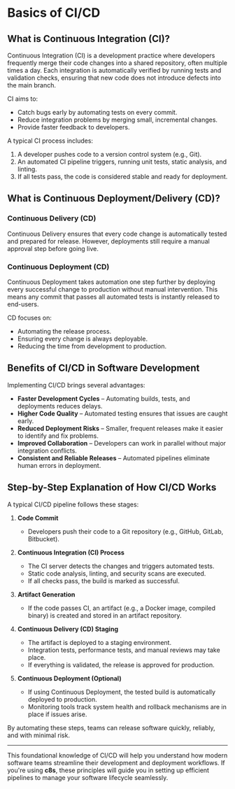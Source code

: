 # Basics of CI/CD

## What is Continuous Integration (CI)?

Continuous Integration (CI) is a development practice where developers frequently merge their code changes into a shared repository, often multiple times a day. Each integration is automatically verified by running tests and validation checks, ensuring that new code does not introduce defects into the main branch.

CI aims to:
- Catch bugs early by automating tests on every commit.
- Reduce integration problems by merging small, incremental changes.
- Provide faster feedback to developers.

A typical CI process includes:
1. A developer pushes code to a version control system (e.g., Git).
2. An automated CI pipeline triggers, running unit tests, static analysis, and linting.
3. If all tests pass, the code is considered stable and ready for deployment.

## What is Continuous Deployment/Delivery (CD)?

### Continuous Delivery (CD)
Continuous Delivery ensures that every code change is automatically tested and prepared for release. However, deployments still require a manual approval step before going live.

### Continuous Deployment (CD)
Continuous Deployment takes automation one step further by deploying every successful change to production without manual intervention. This means any commit that passes all automated tests is instantly released to end-users.

CD focuses on:
- Automating the release process.
- Ensuring every change is always deployable.
- Reducing the time from development to production.

## Benefits of CI/CD in Software Development

Implementing CI/CD brings several advantages:

- **Faster Development Cycles** – Automating builds, tests, and deployments reduces delays.
- **Higher Code Quality** – Automated testing ensures that issues are caught early.
- **Reduced Deployment Risks** – Smaller, frequent releases make it easier to identify and fix problems.
- **Improved Collaboration** – Developers can work in parallel without major integration conflicts.
- **Consistent and Reliable Releases** – Automated pipelines eliminate human errors in deployment.

## Step-by-Step Explanation of How CI/CD Works

A typical CI/CD pipeline follows these stages:

1. **Code Commit**
    - Developers push their code to a Git repository (e.g., GitHub, GitLab, Bitbucket).

2. **Continuous Integration (CI) Process**
    - The CI server detects the changes and triggers automated tests.
    - Static code analysis, linting, and security scans are executed.
    - If all checks pass, the build is marked as successful.

3. **Artifact Generation**
    - If the code passes CI, an artifact (e.g., a Docker image, compiled binary) is created and stored in an artifact repository.

4. **Continuous Delivery (CD) Staging**
    - The artifact is deployed to a staging environment.
    - Integration tests, performance tests, and manual reviews may take place.
    - If everything is validated, the release is approved for production.

5. **Continuous Deployment (Optional)**
    - If using Continuous Deployment, the tested build is automatically deployed to production.
    - Monitoring tools track system health and rollback mechanisms are in place if issues arise.

By automating these steps, teams can release software quickly, reliably, and with minimal risk.

---

This foundational knowledge of CI/CD will help you understand how modern software teams streamline their development and deployment workflows. If you're using **c8s**, these principles will guide you in setting up efficient pipelines to manage your software lifecycle seamlessly.
